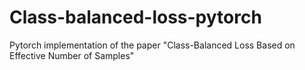 # Class-balanced-loss-pytorch
Pytorch implementation of the paper "Class-Balanced Loss Based on Effective Number of Samples"

